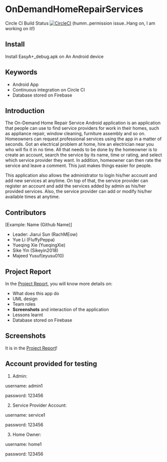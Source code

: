 # OnDemandHomeRepairServices
Circle CI Build Status [![CircleCI](https://circleci.com/gh/RachMEow/OnDemandHomeRepairServices/tree/master.svg?style=svg&circle-token=bed6e79259c77aa14892e417ed1d492a658b7549)](https://circleci.com/gh/RachMEow/OnDemandHomeRepairServices/tree/master)
(humm..permission issue..Hang on, I am working on it!)

## Install
Install EasyA+_debug.apk on An Android device

## Keywords
* Android App
* Continuous integration on Circle CI
* Database stored on Firebase

## Introduction 

The On-Demand Home Repair Service Android application is an application that people
can use to find service providers for work in their homes, such as appliance repair, window
cleaning, furniture assembly and so on. Homeowners can request professional services using
the app in a matter of seconds. Got an electrical problem at home, hire an electrician near you
who will fix it in no time. All that needs to be done by the homeowner is to create an account,
search the service by its name, time or rating, and select which service provider they want. In
addition, homeowner can then rate the service and leave a comment. This just makes things
easier for people.

This application also allows the administrator to login his/her account and add new
services at anytime. On top of that, the service provider can register an account and add the
services added by admin as his/her provided services. Also, the service provider can add or
modify his/her available times at anytime.

## Contributors
[Example: Name (Github Name)]

* Leader: Jiarui Sun (RachMEow)
* Yue Li (FluffyPeppa)
* Yueqing Xie (YueqingXie)
* Sike Yin (Sikeyin2018) 
* Majeed Yusuf(eyusu010)

## Project Report
In the [Project Report](https://drive.google.com/open?id=1F_nvhJb2kLYIOmMZPcLvIoD4y9WJ5_oX), you will know more details on:
* What does this app do
* UML design
* Team roles
* **Screenshots** and interaction of the application
* Lessons learnt
* Database stored on Firebase

## Screenshots
It is in the [Project Report](https://drive.google.com/open?id=1F_nvhJb2kLYIOmMZPcLvIoD4y9WJ5_oX)!

## Account provided for testing

1. Admin:

username: admin1

password: 123456

2. Service Provider Account:

username: service1

password: 123456

3. Home Owner:

username: home1

password: 123456
